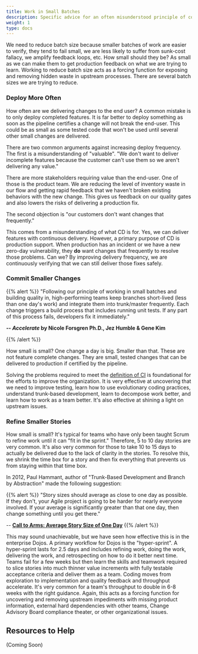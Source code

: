 ```yaml
---
title: Work in Small Batches
description: Specific advice for an often misunderstood principle of continuous delivery.
weight: 1
type: docs
---
```


We need to reduce batch size because smaller batches of work are easier to verify, they tend to fail small, we are less likely to suffer from sunk-cost fallacy, we amplify feedback loops, etc. How small should they be? As small as we can make them to get production feedback on what we are trying to learn. Working to reduce batch size acts as a forcing function for exposing and removing hidden waste in upstream processes. There are several batch sizes we are trying to reduce.

### Deploy More Often

How often are we delivering changes to the end user? A common mistake is to only deploy completed features. It is far better to deploy something as soon as the pipeline certifies a change will not break the end-user. This could be as small as some tested code that won't be used until several other small changes are delivered.

There are two common arguments against increasing deploy frequency. The first is a misunderstanding of "valuable". "We don't want to deliver incomplete features because the customer can't use them so we aren't delivering any value."

There are more stakeholders requiring value than the end-user. One of those is the product team. We are reducing the level of inventory waste in our flow and getting rapid feedback that we haven't broken existing behaviors with the new change. This gives us feedback on our quality gates and also lowers the risks of delivering a production fix.

The second objection is "our customers don't want changes that frequently."  

This comes from a misunderstanding of what CD is for. Yes, we can deliver features with continuous delivery. However, a primary purpose of CD is production support. When production has an incident or we have a new zero-day vulnerability, they **do** want changes that frequently to resolve those problems. Can we? By improving delivery frequency, we are continuously verifying that we can still deliver those fixes safely.

### Commit Smaller Changes

{{% alert %}}
"Following our principle of working in small batches and building quality in, high-performing teams keep branches short-lived (less than one day's work) and integrate them into trunk/master frequently. Each change triggers a build process that includes running unit tests. If any part of this process fails, developers fix it immediately."

**-- *Accelerate* by Nicole Forsgren Ph.D., Jez Humble & Gene Kim**

{{% /alert %}}

How small is small? One change a day is big. Smaller than that. These are not feature complete changes. They are small, tested changes that can be delivered to production if certified by the pipeline.

Solving the problems required to meet the [definition of CI](/minimumcd/#continuous-integration) is foundational for the efforts to improve the organization. It is very effective at uncovering that we need to improve testing, learn how to use evolutionary coding practices, understand trunk-based development, learn to decompose work better, and learn how to work as a team better. It's also effective at shining a light on upstream issues.

### Refine Smaller Stories

How small is small? It's typical for teams who have only been taught Scrum to refine work until it can "fit in the sprint." Therefore, 5 to 10 day stories are very common. It's also very common for those to take 10 to 15 days to actually be delivered due to the lack of clarity in the stories. To resolve this, we shrink the time box for a story and then fix everything that prevents us from staying within that time box.

In 2012, Paul Hammant, author of "Trunk-Based Development and Branch by Abstraction" made the following suggestion:

{{% alert %}}
"Story sizes should average as close to one day as possible. If they don't, your Agile project is going to be harder for nearly everyone involved. If your average is significantly greater than that one day, then change something until you get there."

-- **[Call to Arms: Average Story Size of One Day](https://paulhammant.com/2012/04/24/call-to-arms-average-story-sizes-of-one-day/)**
{{% /alert %}}

This may sound unachievable, but we have seen how effective this is in the enterprise Dojos. A primary workflow for Dojos is the "hyper-sprint". A hyper-sprint lasts for 2.5 days and includes refining work, doing the work, delivering the work, and retrospecting on how to do it better next time. Teams fail for a few weeks but then learn the skills and teamwork required to slice stories into much thinner value increments with fully testable acceptance criteria and deliver them as a team. Coding moves from exploration to implementation and quality feedback and throughput accelerate. It's very common for a team's throughput to double in 6-8 weeks with the right guidance. Again, this acts as a forcing function for uncovering and removing upstream impediments with missing product information, external hard dependencies with other teams, Change Advisory Board compliance theater, or other organizational issues.

## Resources to Help

(Coming Soon)
